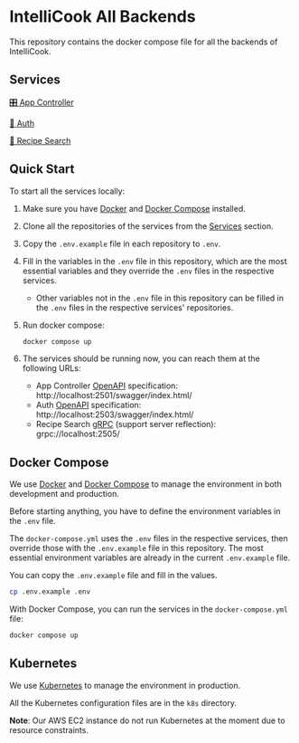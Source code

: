 # IntelliCook All Backends

This repository contains the docker compose file for all the backends of IntelliCook.

## Services

[🎛️ App Controller](https://github.com/intellicook/app-controller)

[🔐 Auth](https://github.com/intellicook/auth)

[🔎 Recipe Search](https://github.com/intellicook/recipe-search)

## Quick Start

To start all the services locally:

1. Make sure you have [Docker](https://www.docker.com) and [Docker Compose](https://docs.docker.com/compose) installed.

2. Clone all the repositories of the services from the [Services](#services) section.

3. Copy the `.env.example` file in each repository to `.env`.

4. Fill in the variables in the `.env` file in this repository, which are the most essential variables and they override the `.env` files in the respective services.
    
    - Other variables not in the `.env` file in this repository can be filled in the `.env` files in the respective services' repositories.

5. Run docker compose:
    ```bash
    docker compose up
    ```

6. The services should be running now, you can reach them at the following URLs:

    - App Controller [OpenAPI](https://www.openapis.org/) specification: http://localhost:2501/swagger/index.html/
    - Auth [OpenAPI](https://www.openapis.org/) specification: http://localhost:2503/swagger/index.html/
    - Recipe Search [gRPC](https://grpc.io/) (support server reflection): grpc://localhost:2505/

## Docker Compose

We use [Docker](https://www.docker.com) and [Docker Compose](https://docs.docker.com/compose) to manage the environment in both development and production.

Before starting anything, you have to define the environment variables in the `.env` file.

The `docker-compose.yml` uses the `.env` files in the respective services, then override those with the `.env.example` file in this repository. The most essential environment variables are already in the current `.env.example` file.

You can copy the `.env.example` file and fill in the values.
```bash
cp .env.example .env
```

With Docker Compose, you can run the services in the `docker-compose.yml` file:
```bash
docker compose up
```

## Kubernetes

We use [Kubernetes](https://kubernetes.io) to manage the environment in production.

All the Kubernetes configuration files are in the `k8s` directory.

**Note**: Our AWS EC2 instance do not run Kubernetes at the moment due to resource constraints.